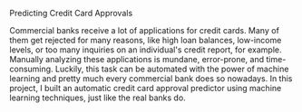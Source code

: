 Predicting Credit Card Approvals

Commercial banks receive a lot of applications for credit cards. Many of them get rejected for many reasons, like high loan balances, low-income levels, or too many inquiries on an individual's credit report, for example. Manually analyzing these applications is mundane, error-prone, and time-consuming. Luckily, this task can be automated with the power of machine learning and pretty much every commercial bank does so nowadays. In this project, I built an automatic credit card approval predictor using machine learning techniques, just like the real banks do.
